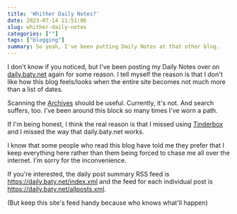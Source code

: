 ```yaml
---
title: 'Whither Daily Notes?'
date: 2023-07-14 11:51:06
slug: whither-daily-notes
categories: [""]
tags: ["blogging"]
summary: So yeah, I've been putting Daily Notes at that other blog.
---
```



I don't know if you noticed, but I've been posting my Daily Notes over on [daily.baty.net](https://daily.baty.net/) again for some reason. I tell myself the reason is that I don't like how this blog feels/looks when the entire site becomes not much more than a list of dates.

Scanning the [Archives](/archives/) should be useful. Currently, it's not. And search suffers, too. I've been around this block so many times I've worn a path.

If I'm being honest, I think the real reason is that I missed using [Tinderbox](https://eastgate.com/Tinderbox) and I missed the way that daily.baty.net works.

I know that some people who read this blog have told me they prefer that I keep everything here rather than them being forced to chase me all over the internet. I'm sorry for the inconvenience.

If you're interested, the daily post summary RSS feed is https://daily.baty.net/index.xml and the feed for each individual post is https://daily.baty.net/allposts.xml.

(But keep this site's feed handy because who knows what'll happen)

